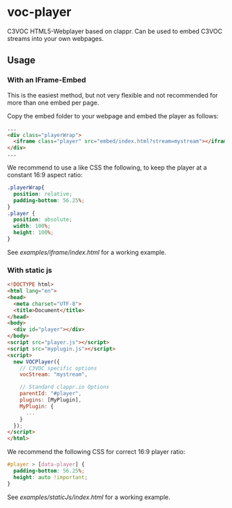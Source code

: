 # voc-player
C3VOC HTML5-Webplayer based on clappr. Can be used to embed C3VOC streams into your own webpages.

## Usage
### With an IFrame-Embed
This is the easiest method, but not very flexible and not recommended for more than one embed per page.

Copy the embed folder to your webpage and embed the player as follows:
```html
...
<div class="playerWrap">
  <iframe class="player" src="embed/index.html?stream=mystream"></iframe>
</div>
...
```

We recommend to use a like CSS the following, to keep the player at a constant 16:9 aspect ratio:
```css
.playerWrap{
  position: relative;
  padding-bottom: 56.25%;
}
.player {
  position: absolute;
  width: 100%;
  height: 100%;
}
```

See *examples/iframe/index.html* for a working example.

### With static js
```html
<!DOCTYPE html>
<html lang="en">
<head>
  <meta charset="UTF-8">
  <title>Document</title>
</head>
<body>
  <div id="player"></div>
</body>
<script src="player.js"></script>
<script src="myplugin.js"></script>
<script>
  new VOCPlayer({
    // C3VOC specific options
    vocStream: "mystream",

    // Standard clappr.io Options
    parentId: "#player",
    plugins: [MyPlugin],
    MyPlugin: {
      ...
    }
  });
</script>
</html>
```

We recommend the following CSS for correct 16:9 player ratio:
```css
#player > [data-player] {
  padding-bottom: 56.25%;
  height: auto !important;
}
```

See *examples/staticJs/index.html* for a working example.
